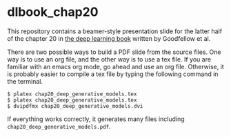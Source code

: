 # dlbook_chap20

This repository contains a beamer-style presentation slide for the latter half of the chapter 20 in [the deep learning book](http://www.deeplearningbook.org/) written by Goodfellow et al.

There are two possible ways to build a PDF slide from the source files. One way is to use an org file, and the other way is to use a tex file. If you are familiar with an emacs org mode, go ahead and use an org file. Otherwise, it is probably easier to compile a tex file by typing the following command in the terminal.

```bash:
$ platex chap20_deep_generative_models.tex
$ platex chap20_deep_generative_models.tex
$ dvipdfmx chap20_deep_generative_models.dvi
```

If everything works correctly, it generates many files including ` chap20_deep_generative_models.pdf`.